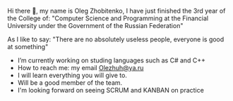 Hi there 👋, my name is Oleg Zhobitenko, I have just finished the 3rd year of the College of:
"Computer Science and Programming at the Financial University under the Government of the Russian Federation"

As I like to say: "There are no absolutely useless people, everyone is good at something"

- I’m currently working on studing languages such as C# and C++
- How to reach me: my email Olezhuh@ya.ru
- I will learn everything you will give to.
- Will be a good member of the team.
- I'm looking forward on seeing SCRUM and KANBAN on practiсe
